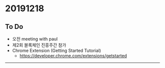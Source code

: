 # 20191218

## To Do

- 오전 meeting with paul
- 제2회 블록체인 진흥주간 참가
- Chrome Extension (Getting Started Tutorial)
  - https://developer.chrome.com/extensions/getstarted

---

